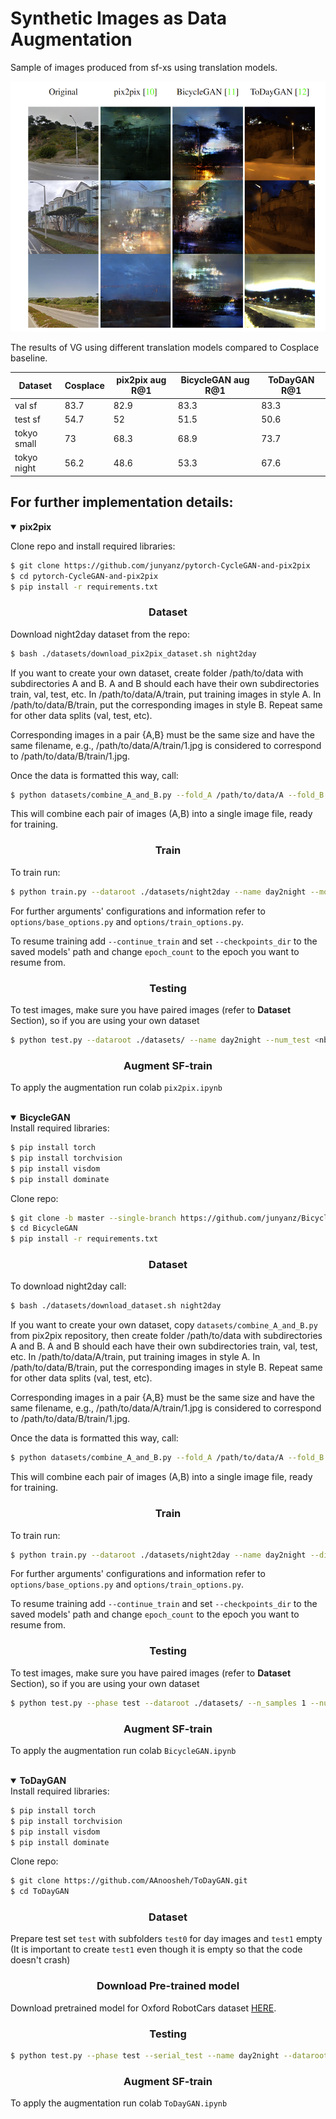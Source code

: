 # Synthetic Images as Data Augmentation

Sample of images produced from sf-xs using translation models.

<img src="sample.png" width="600" height="400">

The results of VG using different translation models compared to Cosplace baseline.

| Dataset  | Cosplace | pix2pix aug R@1 | BicycleGAN aug R@1 | ToDayGAN R@1 |
| ------------- | ------------- | ------------- | ------------- | -------------|
| val sf | 83.7  | 82.9  | 83.3  | 83.3  |
| test sf | 54.7  | 52  | 51.5  | 50.6  |
| tokyo small | 73  | 68.3  | 68.9  | 73.7 |
| tokyo night | 56.2 | 48.6 | 53.3 | 67.6 | 

## For further implementation details:
<details open>
  <summary><strong>pix2pix</strong></summary>
  
Clone repo and install required libraries:
```bash
$ git clone https://github.com/junyanz/pytorch-CycleGAN-and-pix2pix
$ cd pytorch-CycleGAN-and-pix2pix
$ pip install -r requirements.txt
```
### <div align="center">Dataset</div>

Download night2day dataset from the repo:
```bash
$ bash ./datasets/download_pix2pix_dataset.sh night2day
```
If you want to create your own dataset, create folder /path/to/data with subdirectories A and B. A and B should each have their own subdirectories train, val, test, etc. In /path/to/data/A/train, put training images in style A. In /path/to/data/B/train, put the corresponding images in style B. Repeat same for other data splits (val, test, etc).

Corresponding images in a pair {A,B} must be the same size and have the same filename, e.g., /path/to/data/A/train/1.jpg is considered to correspond to /path/to/data/B/train/1.jpg.

Once the data is formatted this way, call:
```bash
$ python datasets/combine_A_and_B.py --fold_A /path/to/data/A --fold_B /path/to/data/B --fold_AB /path/to/data
```
This will combine each pair of images (A,B) into a single image file, ready for training.
### <div align="center">Train</div>
To train run: 

```bash
$ python train.py --dataroot ./datasets/night2day --name day2night --model pix2pix --direction BtoA --batch_size 32 --n_epochs 75 --n_epochs_decay 75
```
For further arguments' configurations and information refer to `options/base_options.py` and `options/train_options.py`.

To resume training add `--continue_train` and set `--checkpoints_dir` to the saved models' path and change `epoch_count` to the epoch you want to resume from.

### <div align="center">Testing</div>

To test images, make sure you have paired images (refer to **Dataset** Section), so if you are using your own dataset
```bash
$ python test.py --dataroot ./datasets/ --name day2night --num_test <nb of samples to augment> --model pix2pix --direction BtoA --checkpoints_dir <path>
```

### <div align="center">Augment SF-train</div>
To apply the augmentation run colab `pix2pix.ipynb`
	

</details>

<br>

<details open>
  <summary><strong>BicycleGAN</strong></summary>
 Install required libraries:
	
```bash
$ pip install torch
$ pip install torchvision
$ pip install visdom
$ pip install dominate
```
	
Clone repo:
	
```bash
$ git clone -b master --single-branch https://github.com/junyanz/BicycleGAN.git
$ cd BicycleGAN
$ pip install -r requirements.txt
```
	
### <div align="center">Dataset</div>
To download night2day call:
	
```bash
$ bash ./datasets/download_dataset.sh night2day
```
	
If you want to create your own dataset, copy `datasets/combine_A_and_B.py` from pix2pix repository, then create folder /path/to/data with subdirectories A and B. A and B should each have their own subdirectories train, val, test, etc. In /path/to/data/A/train, put training images in style A. In /path/to/data/B/train, put the corresponding images in style B. Repeat same for other data splits (val, test, etc).

Corresponding images in a pair {A,B} must be the same size and have the same filename, e.g., /path/to/data/A/train/1.jpg is considered to correspond to /path/to/data/B/train/1.jpg.

Once the data is formatted this way, call:
	
```bash
$ python datasets/combine_A_and_B.py --fold_A /path/to/data/A --fold_B /path/to/data/B --fold_AB /path/to/data
```
	
This will combine each pair of images (A,B) into a single image file, ready for training.
	
### <div align="center">Train</div>
To train run: 

```bash
$ python train.py --dataroot ./datasets/night2day --name day2night --direction BtoA --batch_size 32 --niter 75 --niter_decay 75
```
	
For further arguments' configurations and information refer to `options/base_options.py` and `options/train_options.py`.

To resume training add `--continue_train` and set `--checkpoints_dir` to the saved models' path and change `epoch_count` to the epoch you want to resume from.

### <div align="center">Testing</div>

To test images, make sure you have paired images (refer to **Dataset** Section), so if you are using your own dataset
	
```bash
$ python test.py --phase test --dataroot ./datasets/ --n_samples 1 --num_test <nb of samples to augment> --name day2night --direction BtoA --checkpoints_dir <path>
```

### <div align="center">Augment SF-train</div>
To apply the augmentation run colab `BicycleGAN.ipynb`
	

</details>
	
<br>

<details open>
  <summary><strong>ToDayGAN</strong></summary>
Install required libraries:
	
```bash
$ pip install torch
$ pip install torchvision
$ pip install visdom
$ pip install dominate	
```
	
Clone repo:
	
```bash
$ git clone https://github.com/AAnoosheh/ToDayGAN.git
$ cd ToDayGAN
```
	
### <div align="center">Dataset</div>	
Prepare test set `test` with subfolders `test0` for day images and `test1` empty (It is important to create `test1` even though it is empty so that the code doesn't crash)
### <div align="center">Download Pre-trained model</div>
Download pretrained model for Oxford RobotCars dataset [HERE](https://www.dropbox.com/s/mwqfbs19cptrej6/2DayGAN_Checkpoint150.zip?dl=0).


### <div align="center">Testing</div>


```bash
$ python test.py --phase test --serial_test --name day2night --dataroot ./datasets/ --n_domains 2 --which_epoch 150 --loadSize 512 --checkpoints_dir <path>
```

### <div align="center">Augment SF-train</div>
To apply the augmentation run colab `ToDayGAN.ipynb`
	

</details>
